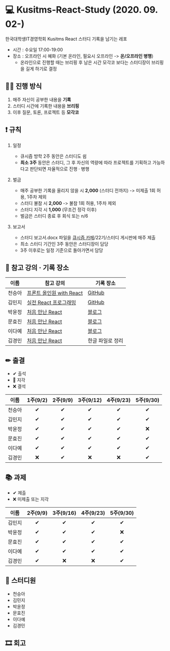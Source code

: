 # 💻 Kusitms-React-Study (2020. 09. 02-)

한국대학생IT경영학회 Kusitms React 스터디 기록을 남기는 레포

* 시간 : 수요일 17:00-19:00
* 장소 : 오프라인 시 혜화 (기본 온라인, 필요시 오프라인 -> **온/오프라인 병행**)
  * 온라인으로 진행할 때는 브리핑 후 남은 시간 모각코 보다는 스터디장이 브리핑을 길게 하기로 결정

 
## 🏃‍♀️ 진행 방식

1. 매주 자신이 공부한 내용을 **기록**
2. 스터디 시간에 기록한 내용을 **브리핑**
3. 이후 질문, 토론, 프로젝트 등 **모각코**


## ❗ 규칙

1. 일정
   * 큐시즘 방학 2주 동안은 스터디도 쉼
   * **최소 3주** 동안은 스터디, 그 후 자신의 역량에 따라 프로젝트를 기획하고 가능하다고 판단되면 자율적으로 진행 · 병행
  
2. 벌금
   * 매주 공부한 기록을 올리지 않을 시 **2,000** (스터디 전까지) -> 미제출 1회 허용, 1주차 제외
   * 스터디 불참 시 **2,000** -> 불참 1회 허용, 1주차 제외
   * 스터디 지각 시 **1,000** (무조건 정각 이후)
   * 벌금은 스터디 종료 후 회식 또는 n/6
   
3. 보고서
   * 스터디 보고서.docx 파일을 [큐시즘 카페](https://cafe.naver.com/kusitms)/22기/스터디 게시판에 매주 제출
   * 최소 스터디 기간인 3주 동안은 스터디장이 담당
   * 3주 이후로는 일정 기준으로 돌아가면서 담당
   

## 📝 참고 강의 · 기록 장소

| 이름 | 참고 강의 | 기록 장소 |
| --- | --- | --- |
| 천승아 | [프론트 올인원 with React](https://github.com/mnxmnz/JS_studying/tree/master/basics) | [GitHub](https://github.com/1000peach/React-Study) |
| 김민지 | [실전 React 프로그래밍](https://www.inflearn.com/course/실전-리액트-프로그래밍) | [GitHub](https://github.com/mnxmnz/TIL) |
| 박윤정 | [처음 만난 React](https://edu.goorm.io/lecture/12976/%EC%B2%98%EC%9D%8C-%EB%A7%8C%EB%82%9C-react-%EB%A6%AC%EC%95%A1%ED%8A%B8) | [블로그](https://parkyunjung.tistory.com/) |
| 문효진 | [처음 만난 React](https://edu.goorm.io/lecture/12976/%EC%B2%98%EC%9D%8C-%EB%A7%8C%EB%82%9C-react-%EB%A6%AC%EC%95%A1%ED%8A%B8) | [블로그](https://devvjin.tistory.com/) |
| 이다예 | [처음 만난 React](https://edu.goorm.io/lecture/12976/%EC%B2%98%EC%9D%8C-%EB%A7%8C%EB%82%9C-react-%EB%A6%AC%EC%95%A1%ED%8A%B8) | [블로그](https://yeyeah.tistory.com/category/Programming/React.js) |
| 김경민 | [처음 만난 React](https://edu.goorm.io/lecture/12976/%EC%B2%98%EC%9D%8C-%EB%A7%8C%EB%82%9C-react-%EB%A6%AC%EC%95%A1%ED%8A%B8) | 한글 파일로 정리 |

## ✏ 출결

* ✔ 출석
* 🔺 지각
* ❌ 결석

| 이름 | 1주(9/2) | 2주(9/9) | 3주(9/12) | 4주(9/23) | 5주(9/30)
| --- | :---: | :---: | :---: | :---: | :---: |
| 천승아 | ✔ | ✔ | ✔ | ✔ | ✔ | 
| 김민지 | ✔ | ✔ | ✔ | ✔ | ✔ | 
| 박윤정 | ✔ | ✔ | ✔ | ✔ | ❌ | 
| 문효진 | ✔ | ✔ | ✔ | ✔ | ✔ | 
| 이다예 | ✔ | ✔ | ✔ | ✔ | ✔ | 
| 김경민 | ❌ | ✔ | ❌ | ❌ | ✔ | 

## 📚 과제

* ✔ 제출
* ❌ 미제출 또는 지각

| 이름 | 2주(9/9) | 3주(9/16) | 4주(9/23) | 5주(9/30)
| --- | :---: | :---: | :---: | :---: |
| 김민지 | ✔ | ✔ | ✔ | ✔ | 
| 박윤정 | ✔ | ✔ | ✔ | ❌ | 
| 문효진 | ✔ | ✔ | ✔ | ✔ | 
| 이다예 | ✔ | ✔ | ✔ | ✔ | 
| 김경민 | ✔ | ❌ | ❌ | ✔ | 

## 👩 스터디원

* 천승아
* 김민지
* 박윤정
* 문효진
* 이다예
* 김경민


## 🎞 회고
